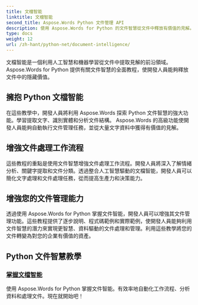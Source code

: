 ```yaml
---
title: 文檔智能
linktitle: 文檔智能
second_title: Aspose.Words Python 文件管理 API
description: 使用 Aspose.Words for Python 的文件智慧從文件中釋放有價值的見解。自動分析、文字擷取和分類。
type: docs
weight: 12
url: /zh-hant/python-net/document-intelligence/
---
```


文檔智能是一個利用人工智慧和機器學習從文件中提取見解的前沿領域。 Aspose.Words for Python 提供有關文件智慧的全面教程，使開發人員能夠釋放文件中的隱藏價值。

## 擁抱 Python 文檔智能

在這些教學中，開發人員將利用 Aspose.Words 探索 Python 文件智慧的強大功能。學習提取文字、識別實體和分析文件結構。 Aspose.Words 的高級功能使開發人員能夠自動執行文件管理任務，並從大量文字資料中獲得有價值的見解。

## 增強文件處理工作流程

這些教程的重點是使用文件智慧增強文件處理工作流程。開發人員將深入了解情緒分析、關鍵字提取和文件分類。透過整合人工智慧驅動的文檔智能，開發人員可以簡化文字處理和文件處理任務，從而提高生產力和決策能力。

## 增強您的文件管理能力

透過使用 Aspose.Words for Python 掌握文件智能，開發人員可以增強其文件管理功能。這些教程提供了逐步說明、程式碼範例和實際範例，使開發人員能夠利用文件智慧的潛力來實現更智慧、資料驅動的文件處理和管理。利用這些教學將您的文件轉變為對您的企業有價值的資產。

## Python 文件智慧教學
### [掌握文檔智能](./master-document-intelligence/)
使用 Aspose.Words for Python 掌握文件智能。有效率地自動化工作流程、分析資料和處理文件。現在就開始吧！